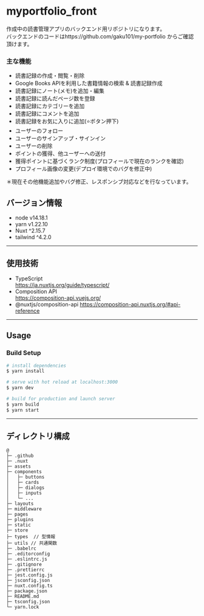 # myportfolio_front
作成中の読書管理アプリのバックエンド用リポジトリになります。  
バックエンドのコードはhttps://github.com/gaku101/my-portfolio からご確認頂けます。  

### 主な機能
- 読書記録の作成・閲覧・削除
- Google Books APIを利用した書籍情報の検索 & 読書記録作成
- 読書記録にノート(メモ)を追加・編集
- 読書記録に読んだページ数を登録
- 読書記録にカテゴリーを追加
- 読書記録にコメントを追加
- 読書記録をお気に入りに追加(⭐️ボタン押下)
- ユーザーのフォロー
- ユーザーのサインアップ・サインイン
- ユーザーの削除
- ポイントの獲得、他ユーザーへの送付
- 獲得ポイントに基づくランク制度(プロフィールで現在のランクを確認)
- プロフィール画像の変更(デプロイ環境でのバグを修正中)

＊現在その他機能追加やバグ修正、レスポンシブ対応などを行なっています。

## バージョン情報

- node v14.18.1
- yarn v1.22.10
- Nuxt ^2.15.7
- tailwind ^4.2.0

---

## 使用技術

- TypeScript  
  https://ja.nuxtjs.org/guide/typescript/
- Composition API  
  https://composition-api.vuejs.org/
- @nuxtjs/composition-api
  https://composition-api.nuxtjs.org/#api-reference

---

## Usage

### Build Setup

```bash
# install dependencies
$ yarn install

# serve with hot reload at localhost:3000
$ yarn dev

# build for production and launch server
$ yarn build
$ yarn start
```

---

## ディレクトリ構成

```
@
├─ .github
├─ .nuxt
├─ assets
├─ components
│   ├─ buttons
│   ├─ cards
│   ├─ dialogs
│   ├─ inputs
│   └─ ...
├─ layouts
├─ middleware
├─ pages
├─ plugins
├─ static
├─ store
├─ types  // 型情報
├─ utils // 共通関数
├─ .babelrc
├─ .editorconfig
├─ .eslintrc.js
├─ .gitignore
├─ .prettierrc
├─ jest.config.js
├─ jsconfig.json
├─ nuxt.config.ts
├─ package.json
├─ README.md
├─ tsconfig.json
└─ yarn.lock
```
